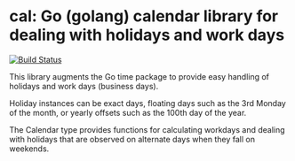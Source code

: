 # cal: Go (golang) calendar library for dealing with holidays and work days
[![Build Status](https://travis-ci.org/johnmcconnell/cal.svg?branch=master)](https://travis-ci.org/johnmcconnell/cal)

This library augments the Go time package to provide easy handling of holidays
and work days (business days).

Holiday instances can be exact days, floating days such as the 3rd Monday of
the month, or yearly offsets such as the 100th day of the year.

The Calendar type provides functions for calculating workdays and dealing
with holidays that are observed on alternate days when they fall on weekends.

